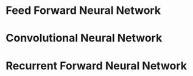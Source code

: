 # Feed Forward Neural Network

# Convolutional Neural Network

# Recurrent Forward Neural Network



